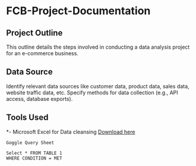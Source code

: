 # FCB-Project-Documentation

## Project Outline
This outline details the steps involved in conducting a data analysis project for an e-commerce business.

## Data Source 
Identify relevant data sources like customer data, product data, sales data, website traffic data, etc. Specify methods for data collection (e.g., API access, database exports).

## Tools Used
*- Microsoft Excel for Data cleansing [Download here](https://www.microsoft.com)




~~~
Goggle Query Sheet

Select * FROM TABLE 1
WHERE CONDITION = MET


